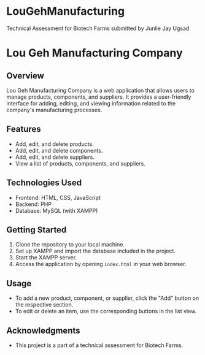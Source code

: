 # LouGehManufacturing
Technical Assessment for Biotech Farms submitted by Junlie Jay Ugsad

# Lou Geh Manufacturing Company

## Overview

Lou Geh Manufacturing Company is a web application that allows users to manage products, components, and suppliers. It provides a user-friendly interface for adding, editing, and viewing information related to the company's manufacturing processes.

## Features

- Add, edit, and delete products.
- Add, edit, and delete components.
- Add, edit, and delete suppliers.
- View a list of products, components, and suppliers.

## Technologies Used

- Frontend: HTML, CSS, JavaScript
- Backend: PHP
- Database: MySQL (with XAMPP)

## Getting Started

1. Clone the repository to your local machine.
2. Set up XAMPP and import the database included in the project.
3. Start the XAMPP server.
4. Access the application by opening `index.html` in your web browser.

## Usage

- To add a new product, component, or supplier, click the "Add" button on the respective section.
- To edit or delete an item, use the corresponding buttons in the list view.

## Acknowledgments

- This project is a part of a technical assessment for Biotech Farms.

